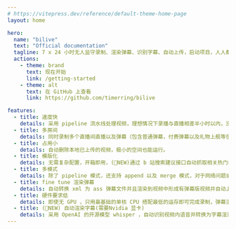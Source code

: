 ```yaml
---
# https://vitepress.dev/reference/default-theme-home-page
layout: home

hero:
  name: "bilive"
  text: "Official documentation"
  tagline: 7 x 24 小时无人监守录制、渲染弹幕、识别字幕、自动上传，启动项目，人人都是录播员。
  actions:
    - theme: brand
      text: 现在开始
      link: /getting-started
    - theme: alt
      text: 在 GitHub 上查看
      link: https://github.com/timerring/bilive

features:
  - title: 速度快
    details: 采用 pipeline 流水线处理视频，理想情况下录播与直播相差半小时以内，没有下播前就上传录播!
  - title: 多房间
    details: 同时录制多个直播间直播以及弹幕（包含普通弹幕，付费弹幕以及礼物上舰等信息）。
  - title: 占用小
    details: 自动删除本地已上传的视频，极小的空间也能运行。
  - title: 模版化
    details: 无需复杂配置，开箱即用，(🎉NEW)通过 b 站搜索建议接口自动抓取相关热门标签。
  - title: 多模式
    details: 除了 pipeline 模式，还支持 append 以及 merge 模式，对于网络问题或者直播连线导致的视频流分段，能够自动检测合并成为完整视频。
  - title: fine tune 渲染弹幕
    details: 自动转换 xml 为 ass 弹幕文件并且渲染到视频中形成有弹幕版视频并自动上传。根据不同分辨率的视频有 fine tune 的渲染参数。
  - title: 硬件要求低
    details: 即使无 GPU ，只用最基础的单核 CPU 搭配最低的运存即可完成录制，弹幕渲染，上传等等全部过程，无最低配置要求，10 年前的电脑或服务器依然可以使用！
  - title: (🎉NEW) 自动渲染字幕(需要Nvidia 显卡)
    details: 采用 OpenAI 的开源模型 whisper ，自动识别视频内语音并转换为字幕渲染至视频中。
---
```


